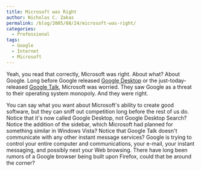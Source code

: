 ```yaml
---
title: Microsoft was Right
author: Nicholas C. Zakas
permalink: /blog/2005/08/24/microsoft-was-right/
categories:
  - Professional
tags:
  - Google
  - Internet
  - Microsoft
---
```

Yeah, you read that correctly, Microsoft was right. About what? About Google. Long before Google released <a title="Google Desktop" rel="external" href="http://desktop.google.com">Google Desktop</a> or the just-today-released <a title="Google Talk" rel="external" href="http://www.google.com/talk/">Google Talk</a>, Microsoft was worried. They saw Google as a threat to their operating system monopoly. And they were right.

You can say what you want about Microsoft's ability to create good software, but they can sniff out competition long before the rest of us do. Notice that it's now called Google Desktop, not Google Desktop Search? Notice the addition of the sidebar, which Microsoft had planned for something similar in Windows Vista? Notice that Google Talk doesn't communicate with any other instant message services? Google is trying to control your entire computer and communications, your e-mail, your instant messaging, and possibly next your Web browsing. There have long been rumors of a Google browser being built upon Firefox, could that be around the corner?
